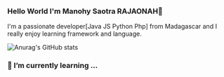### Hello World I'm Manohy Saotra RAJAONAH👋
I'm a passionate  developer[Java JS Python Php] from Madagascar and I really enjoy learning framework and language.


![Anurag's GitHub stats](https://github-readme-stats.vercel.app/api?username=manohySr&show_icons=true&theme=dracula)

### 🌱 I’m currently learning ...



